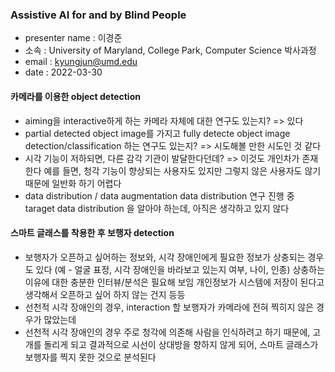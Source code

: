 ### Assistive AI for and by Blind People
- presenter name : 이경준
- 소속 : University of Maryland, College Park, Computer Science 박사과정
- email : kyungjun@umd.edu
- date : 2022-03-30

#### 카메라를 이용한 object detection
- aiming을 interactive하게 하는 카메라 자체에 대한 연구도 있는지?
=> 있다
- partial detected object image를 가지고 fully detecte object image detection/classification 하는 연구도 있는지?
=> 시도해볼 만한 시도인 것 같다
- 시각 기능이 저하되면, 다른 감각 기관이 발달한다던데?
=> 이것도 개인차가 존재한다
예를 들면, 청각 기능이 향상되는 사용자도 있지만 그렇지 않은 사용자도 않기 때문에 일반화 하기 어렵다
- data distribution / data augmentation
data distribution 연구 진행 중
taraget data distribution 을 알아야 하는데, 아직은 생각하고 있지 않다


#### 스마트 글래스를 착용한 후 보행자 detection
- 보행자가 오픈하고 싶어하는 정보와, 시각 장애인에게 필요한 정보가 상충되는 경우도 있다 (예 - 얼굴 표정, 시각 장애인을 바라보고 있는지 여부, 나이, 인종)
상충하는 이유에 대한 충분한 인터뷰/분석은 필요해 보임
개인정보가 시스템에 저장이 된다고 생각해서 오픈하고 싶어 하지 않는 건지 등등
- 선천적 시각 장애인의 경우, interaction 할 보행자가 카메라에 전혀 찍히지 않은 경우가 많았는데
- 선천적 시각 장애인의 경우 주로 청각에 의존해 사람을 인식하려고 하기 때문에, 고개를 돌리게 되고 결과적으로 시선이 상대방을 향하지 않게 되어, 스마트 글래스가 보행자를 찍지 못한 것으로 분석된다

